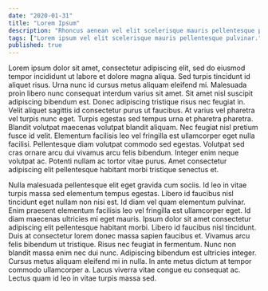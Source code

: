 ```yaml
---
date: "2020-01-31"
title: "Lorem Ipsum"
description: "Rhoncus aenean vel elit scelerisque mauris pellentesque pulvinar. purus in massa tempor nec feugiat nisl pretium fusce id."
tags: ["Lorem ipsum vel elit scelerisque mauris pellentesque pulvinar."]
published: true
---
```


Lorem ipsum dolor sit amet, consectetur adipiscing elit, sed do eiusmod tempor incididunt ut labore et dolore magna aliqua. Sed turpis tincidunt id aliquet risus. Urna nunc id cursus metus aliquam eleifend mi. Malesuada proin libero nunc consequat interdum varius sit amet. Sit amet nisl suscipit adipiscing bibendum est. Donec adipiscing tristique risus nec feugiat in. Velit aliquet sagittis id consectetur purus ut faucibus. At varius vel pharetra vel turpis nunc eget. Turpis egestas sed tempus urna et pharetra pharetra. Blandit volutpat maecenas volutpat blandit aliquam. Nec feugiat nisl pretium fusce id velit. Elementum facilisis leo vel fringilla est ullamcorper eget nulla facilisi. Pellentesque diam volutpat commodo sed egestas. Volutpat sed cras ornare arcu dui vivamus arcu felis bibendum. Integer enim neque volutpat ac. Potenti nullam ac tortor vitae purus. Amet consectetur adipiscing elit pellentesque habitant morbi tristique senectus et.

Nulla malesuada pellentesque elit eget gravida cum sociis. Id leo in vitae turpis massa sed elementum tempus egestas. Libero id faucibus nisl tincidunt eget nullam non nisi est. Id diam vel quam elementum pulvinar. Enim praesent elementum facilisis leo vel fringilla est ullamcorper eget. Id diam maecenas ultricies mi eget mauris. Ipsum dolor sit amet consectetur adipiscing elit pellentesque habitant morbi. Libero id faucibus nisl tincidunt. Duis at consectetur lorem donec massa sapien faucibus et. Vivamus arcu felis bibendum ut tristique. Risus nec feugiat in fermentum. Nunc non blandit massa enim nec dui nunc. Adipiscing bibendum est ultricies integer. Cursus metus aliquam eleifend mi in nulla. In ante metus dictum at tempor commodo ullamcorper a. Lacus viverra vitae congue eu consequat ac. Lectus quam id leo in vitae turpis massa sed.
